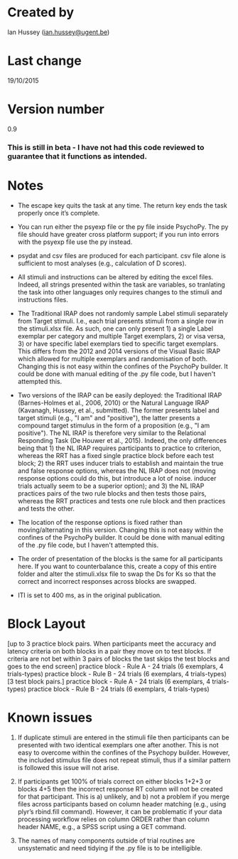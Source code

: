 # Created by
Ian Hussey (ian.hussey@ugent.be)

# Last change
19/10/2015

# Version number
0.9

### This is still in beta - I have not had this code reviewed to guarantee that it functions as intended.

# Notes
- The escape key quits the task at any time. The return key ends the task properly once it’s complete.

- You can run either the psyexp file or the py file inside PsychoPy. The py file should have greater cross platform support; if you run into errors with the psyexp file use the py instead.

- psydat and csv files are produced for each participant. csv file alone is sufficient to most analyses (e.g., calculation of D scores).

- All stimuli and instructions can be altered by editing the excel files. Indeed, all strings presented within the task are variables, so tranlating the task into other languages only requires changes to the stimuli and instructions files. 

- The Traditional IRAP does not randomly sample Label stimuli separately from Target stimuli. I.e., each trial presents stimuli from a single row in the stimuli.xlsx file. As such, one can only present 1) a single Label exemplar per category and multiple Target exemplars, 2) or visa versa, 3) or have specific label exemplars tied to specific target exemplars. This differs from the 2012 and 2014 versions of the Visual Basic IRAP which allowed for multiple exemplars and randomisation of both. Changing this is not easy within the confines of the PsychoPy builder. It could be done with manual editing of the .py file code, but I haven't attempted this.

- Two versions of the IRAP can be easily deployed: the Traditional IRAP (Barnes-Holmes et al., 2006, 2010) or the Natural Language IRAP (Kavanagh, Hussey, et al., submitted). The former presents label and target stimuli (e.g., "I am" and "positive"), the latter presents a compound target stimulus in the form of a proposition (e.g., "I am positive"). The NL IRAP is therefore very similar to the Relational Responding Task (De Houwer et al., 2015). Indeed, the only differences being that 1) the NL IRAP requires participants to practice to criterion, whereas the RRT has a fixed single practice block before each test block; 2) the RRT uses inducer trials to establish and maintain the true and false response options, whereas the NL IRAP does not (moving response options could do this, but introduce a lot of noise. inducer trials actually seem to be a superior option); and 3) the NL IRAP practices pairs of the two rule blocks and then tests those pairs, whereas the RRT practices and tests one rule block and then practices and tests the other.  

- The location of the response options is fixed rather than moving/alternating in this version. Changing this is not easy within the confines of the PsychoPy builder. It could be done with manual editing of the .py file code, but I haven't attempted this.

- The order of presentation of the blocks is the same for all participants here. If you want to counterbalance this, create a copy of this entire folder and alter the stimuli.xlsx file to swap the Ds for Ks so that the correct and incorrect responses across blocks are swapped.

- ITI is set to 400 ms, as in the original publication.

# Block Layout
[up to 3 practice block pairs. When participants meet the accuracy and latency criteria on both blocks in a pair they move on to test blocks. If criteria are not bet within 3 pairs of blocks the tast skips the test blocks and goes to the end screen]
practice block - Rule A - 24 trials (6 exemplars, 4 trials-types)
practice block - Rule B - 24 trials (6 exemplars, 4 trials-types)
[3 test block pairs.]
practice block - Rule A - 24 trials (6 exemplars, 4 trials-types)
practice block - Rule B - 24 trials (6 exemplars, 4 trials-types)

# Known issues
1. If duplicate stimuli are entered in the stimuli file then participants can be presented with two identical exemplars one after another. This is not easy to overcome within the confines of the Psychopy builder. However, the included stimulus file does not repeat stimuli, thus if a similar pattern is followed this issue will not arise.

2. If participants get 100% of trials correct on either blocks 1+2+3 or blocks 4+5 then the incorrect response RT column will not be created for that participant. This is a) unlikely, and b) not a problem if you merge files across participants based on column header matching (e.g., using plyr’s rbind.fill command). However, it can be problematic if your data processing workflow relies on column ORDER rather than column header NAME, e.g., a SPSS script using a GET command.

3. The names of many components outside of trial routines are unsystematic and need tidying if the .py file is to be intelligible.
